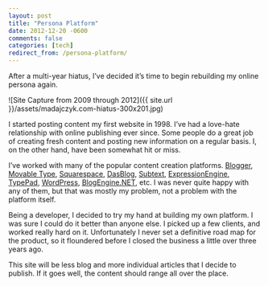 ```yaml
---
layout: post
title: "Persona Platform"
date: 2012-12-20 -0600
comments: false
categories: [tech]
redirect_from: /persona-platform/
---
```

After a multi-year hiatus, I’ve decided it’s time to begin rebuilding my online persona again.

![Site Capture from 2009 through 2012]({{ site.url }}/assets/madajczyk.com-hiatus-300x201.jpg)

I started posting content my first website in 1998.  I’ve had a love-hate relationship with online publishing ever since.  Some people do a great job of creating fresh content and posting new information on a regular basis.  I, on the other hand, have been somewhat hit or miss.

I’ve worked with many of the popular content creation platforms.  [Blogger][1], [Movable Type][2], [Squarespace][3], [DasBlog][4], [Subtext][5], [ExpressionEngine][6], [TypePad][7], [WordPress][8], [BlogEngine.NET][9], etc.  I was never quite happy with any of them, but that was mostly my problem, not a problem with the platform itself.

Being a developer, I decided to try my hand at building my own platform.  I was sure I could do it better than anyone else.  I picked up a few clients, and worked really hard on it.  Unfortunately I never set a definitive road map for the product, so it floundered before I closed the business a little over three years ago.

This site will be less blog and more individual articles that I decide to publish.  If it goes well, the content should range all over the place.

[1]: http://www.blogger.com
[2]: http://www.movabletype.com/
[3]: http://www.squarespace.com/
[4]: http://www.dasblog.info/
[5]: http://subtextproject.com/
[6]: http://ellislab.com/expressionengine
[7]: http://www.typepad.com/
[8]: http://wordpress.org/
[9]: http://www.dotnetblogengine.net/